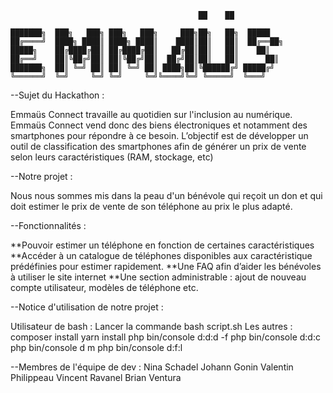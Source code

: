 ````
                                          ██    ██

███████╗  ███╗   ███╗ ███╗   ███╗     ███╗██╗   ██╗  █████                                                                  
██╔════╝  ████╗ ████║ ████╗ ████║    ████║██║   ██║  ██╔══██╗                              
█████╗    ██╔████╔██║ ██╔████╔██║   ██╔██║██║   ██║    ██║                          
██╔══╝    ██║╚██╔╝██║ ██║╚██╔╝██║  ██╔╝██║██║   ██║      ██║                          
███████╗  ██║ ╚═╝ ██║ ██║ ╚═╝ ██║ ████╗██║╚██████╔╝ █████╔╝                                                                    
╚══════╝  ╚═╝     ╚═╝ ╚═╝     ╚═╝╚════╝╚═╝ ╚═════╝  ╚═══╝                         
````


--Sujet du Hackathon : 

Emmaüs Connect travaille au quotidien sur l'inclusion au numérique. Emmaüs Connect vend donc des biens électroniques et notamment des smartphones pour répondre à ce besoin. L’objectif est de développer un outil de classification des smartphones afin de générer un prix de vente selon leurs caractéristiques (RAM, stockage, etc) 

--Notre projet : 

Nous nous sommes mis dans la peau d'un bénévole qui reçoit un don et qui doit estimer le prix de vente de son téléphone au prix le plus adapté. 

--Fonctionnalités : 

**Pouvoir estimer un téléphone en fonction de certaines caractéristiques 
**Accéder à un catalogue de téléphones disponibles aux caractéristique prédéfinies pour estimer rapidement. 
**Une FAQ  afin d’aider les bénévoles à utiliser le site internet 
**Une section administrable : ajout de nouveau compte utilisateur, modèles de téléphone etc. 

--Notice d'utilisation de notre projet : 

Utilisateur de bash : 
	Lancer la commande bash script.sh 
Les autres : 
	composer install 
	yarn install 
	php bin/console d:d:d -f 
	php bin/console d:d:c 
	php bin/console d m 
	php bin/console d:f:l

--Membres de l'équipe de dev : 
Nina Schadel
Johann Gonin
Valentin Philippeau
Vincent Ravanel
Brian Ventura
